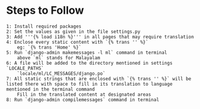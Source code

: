 # Steps to Follow
    1: Install required packages
    2: Set the values as given in the file settings.py
    3: Add '''{% load i18n %}''' in all pages that may require translation
    4: Enclose every static content with `{% trans '' %}`
        eg: `{% trans 'Home' %}`
    5: Run `django-admin makemessages -l ml` command in terminal
        above `ml` stands for Malayalam
    6: A file will be added to the directory mentioned in settings `LOCALE_PATHS`
        `locale/ml/LC_MESSAGES/django.po`
    7: All static strings that are enclosed with `{% trans '' %}` will be listed there with space to fill in its translation to language mentioned in the terminal command
        Fill in the translated content at designated areas
    8: Run `django-admin compilemessages` command in terminal
